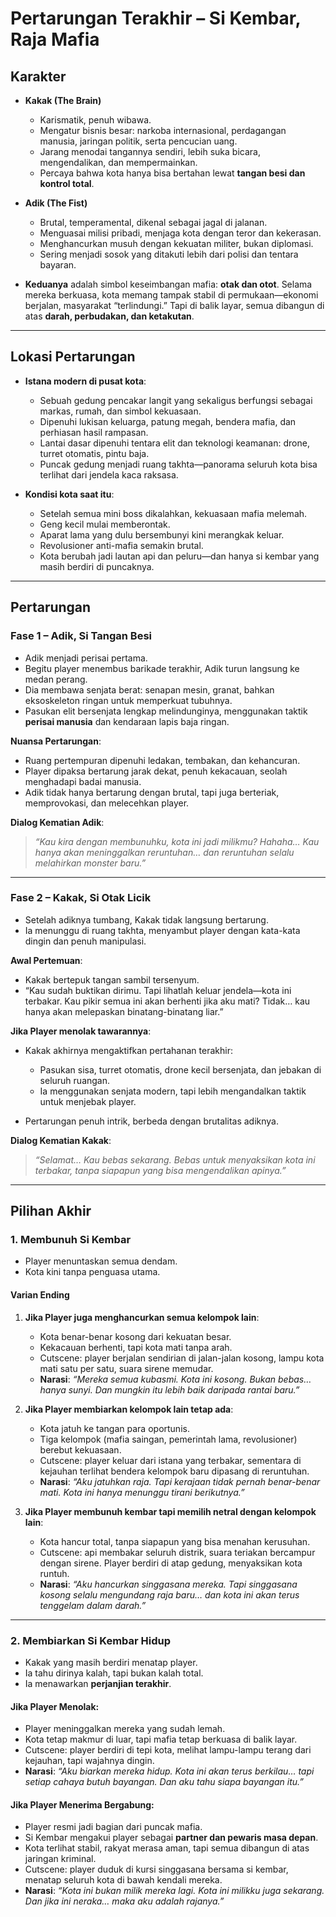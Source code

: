 # Pertarungan Terakhir – **Si Kembar, Raja Mafia**

## Karakter

- **Kakak (The Brain)**

  - Karismatik, penuh wibawa.
  - Mengatur bisnis besar: narkoba internasional, perdagangan manusia, jaringan politik, serta pencucian uang.
  - Jarang menodai tangannya sendiri, lebih suka bicara, mengendalikan, dan mempermainkan.
  - Percaya bahwa kota hanya bisa bertahan lewat **tangan besi dan kontrol total**.

- **Adik (The Fist)**

  - Brutal, temperamental, dikenal sebagai jagal di jalanan.
  - Menguasai milisi pribadi, menjaga kota dengan teror dan kekerasan.
  - Menghancurkan musuh dengan kekuatan militer, bukan diplomasi.
  - Sering menjadi sosok yang ditakuti lebih dari polisi dan tentara bayaran.

- **Keduanya** adalah simbol keseimbangan mafia: **otak dan otot**. Selama mereka berkuasa, kota memang tampak stabil di permukaan—ekonomi berjalan, masyarakat “terlindungi.”
  Tapi di balik layar, semua dibangun di atas **darah, perbudakan, dan ketakutan**.

---

## Lokasi Pertarungan

- **Istana modern di pusat kota**:

  - Sebuah gedung pencakar langit yang sekaligus berfungsi sebagai markas, rumah, dan simbol kekuasaan.
  - Dipenuhi lukisan keluarga, patung megah, bendera mafia, dan perhiasan hasil rampasan.
  - Lantai dasar dipenuhi tentara elit dan teknologi keamanan: drone, turret otomatis, pintu baja.
  - Puncak gedung menjadi ruang takhta—panorama seluruh kota bisa terlihat dari jendela kaca raksasa.

- **Kondisi kota saat itu**:

  - Setelah semua mini boss dikalahkan, kekuasaan mafia melemah.
  - Geng kecil mulai memberontak.
  - Aparat lama yang dulu bersembunyi kini merangkak keluar.
  - Revolusioner anti-mafia semakin brutal.
  - Kota berubah jadi lautan api dan peluru—dan hanya si kembar yang masih berdiri di puncaknya.

---

## Pertarungan

### **Fase 1 – Adik, Si Tangan Besi**

- Adik menjadi perisai pertama.
- Begitu player menembus barikade terakhir, Adik turun langsung ke medan perang.
- Dia membawa senjata berat: senapan mesin, granat, bahkan eksoskeleton ringan untuk memperkuat tubuhnya.
- Pasukan elit bersenjata lengkap melindunginya, menggunakan taktik **perisai manusia** dan kendaraan lapis baja ringan.

**Nuansa Pertarungan**:

- Ruang pertempuran dipenuhi ledakan, tembakan, dan kehancuran.
- Player dipaksa bertarung jarak dekat, penuh kekacauan, seolah menghadapi badai manusia.
- Adik tidak hanya bertarung dengan brutal, tapi juga berteriak, memprovokasi, dan melecehkan player.

**Dialog Kematian Adik**:

> _“Kau kira dengan membunuhku, kota ini jadi milikmu? Hahaha… Kau hanya akan meninggalkan reruntuhan… dan reruntuhan selalu melahirkan monster baru.”_

---

### **Fase 2 – Kakak, Si Otak Licik**

- Setelah adiknya tumbang, Kakak tidak langsung bertarung.
- Ia menunggu di ruang takhta, menyambut player dengan kata-kata dingin dan penuh manipulasi.

**Awal Pertemuan**:

- Kakak bertepuk tangan sambil tersenyum.
- “Kau sudah buktikan dirimu. Tapi lihatlah keluar jendela—kota ini terbakar. Kau pikir semua ini akan berhenti jika aku mati? Tidak… kau hanya akan melepaskan binatang-binatang liar.”

**Jika Player menolak tawarannya**:

- Kakak akhirnya mengaktifkan pertahanan terakhir:

  - Pasukan sisa, turret otomatis, drone kecil bersenjata, dan jebakan di seluruh ruangan.
  - Ia menggunakan senjata modern, tapi lebih mengandalkan taktik untuk menjebak player.

- Pertarungan penuh intrik, berbeda dengan brutalitas adiknya.

**Dialog Kematian Kakak**:

> _“Selamat… Kau bebas sekarang. Bebas untuk menyaksikan kota ini terbakar, tanpa siapapun yang bisa mengendalikan apinya.”_

---

## Pilihan Akhir

### **1. Membunuh Si Kembar**

- Player menuntaskan semua dendam.
- Kota kini tanpa penguasa utama.

#### **Varian Ending**

1. **Jika Player juga menghancurkan semua kelompok lain**:

   - Kota benar-benar kosong dari kekuatan besar.
   - Kekacauan berhenti, tapi kota mati tanpa arah.
   - Cutscene: player berjalan sendirian di jalan-jalan kosong, lampu kota mati satu per satu, suara sirene memudar.
   - **Narasi**:
     _“Mereka semua kubasmi. Kota ini kosong. Bukan bebas… hanya sunyi. Dan mungkin itu lebih baik daripada rantai baru.”_

2. **Jika Player membiarkan kelompok lain tetap ada**:

   - Kota jatuh ke tangan para oportunis.
   - Tiga kelompok (mafia saingan, pemerintah lama, revolusioner) berebut kekuasaan.
   - Cutscene: player keluar dari istana yang terbakar, sementara di kejauhan terlihat bendera kelompok baru dipasang di reruntuhan.
   - **Narasi**:
     _“Aku jatuhkan raja. Tapi kerajaan tidak pernah benar-benar mati. Kota ini hanya menunggu tirani berikutnya.”_

3. **Jika Player membunuh kembar tapi memilih netral dengan kelompok lain**:

   - Kota hancur total, tanpa siapapun yang bisa menahan kerusuhan.
   - Cutscene: api membakar seluruh distrik, suara teriakan bercampur dengan sirene. Player berdiri di atap gedung, menyaksikan kota runtuh.
   - **Narasi**:
     _“Aku hancurkan singgasana mereka. Tapi singgasana kosong selalu mengundang raja baru… dan kota ini akan terus tenggelam dalam darah.”_

---

### **2. Membiarkan Si Kembar Hidup**

- Kakak yang masih berdiri menatap player.
- Ia tahu dirinya kalah, tapi bukan kalah total.
- Ia menawarkan **perjanjian terakhir**.

#### **Jika Player Menolak**:

- Player meninggalkan mereka yang sudah lemah.
- Kota tetap makmur di luar, tapi mafia tetap berkuasa di balik layar.
- Cutscene: player berdiri di tepi kota, melihat lampu-lampu terang dari kejauhan, tapi wajahnya dingin.
- **Narasi**:
  _“Aku biarkan mereka hidup. Kota ini akan terus berkilau… tapi setiap cahaya butuh bayangan. Dan aku tahu siapa bayangan itu.”_

#### **Jika Player Menerima Bergabung**:

- Player resmi jadi bagian dari puncak mafia.
- Si Kembar mengakui player sebagai **partner dan pewaris masa depan**.
- Kota terlihat stabil, rakyat merasa aman, tapi semua dibangun di atas jaringan kriminal.
- Cutscene: player duduk di kursi singgasana bersama si kembar, menatap seluruh kota di bawah kendali mereka.
- **Narasi**:
  _“Kota ini bukan milik mereka lagi. Kota ini milikku juga sekarang. Dan jika ini neraka… maka aku adalah rajanya.”_

